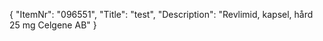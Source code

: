 {
  "ItemNr": "096551",
  "Title": "test",
  "Description": "Revlimid, kapsel, hård 25 mg Celgene AB"
}